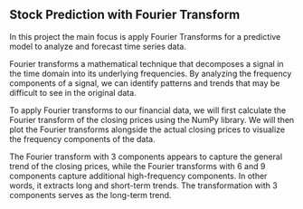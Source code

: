 ## Stock Prediction with Fourier Transform


In this project the main focus is apply Fourier Transforms for a predictive model to analyze and forecast time series data. 

Fourier transforms a mathematical technique that decomposes a signal in the time domain into its underlying frequencies. By analyzing the frequency components of a signal, we can identify patterns and trends that may be difficult to see in the original data.


To apply Fourier transforms to our financial data, we will first calculate the Fourier transform of the closing prices using the NumPy library. We will then plot the Fourier transforms alongside the actual closing prices to visualize the frequency components of the data.




The Fourier transform with 3 components appears to capture the general trend of the closing prices, while the Fourier transforms with 6 and 9 components capture additional high-frequency components. In other words, it extracts long and short-term trends. The transformation with 3 components serves as the long-term trend.
